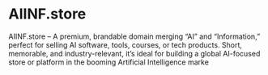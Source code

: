 # AIINF.store
AIINF.store – A premium, brandable domain merging “AI” and “Information,” perfect for selling AI software, tools, courses, or tech products. Short, memorable, and industry-relevant, it’s ideal for building a global AI-focused store or platform in the booming Artificial Intelligence marke
